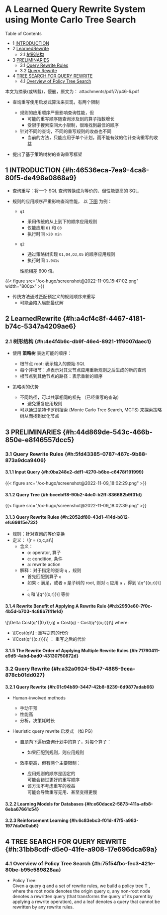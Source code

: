 # A Learned Query Rewrite System using Monte Carlo Tree Search


<div class="ox-hugo-toc toc has-section-numbers">

<div class="heading">Table of Contents</div>

- <span class="section-num">1</span> [INTRODUCTION](#h:46536eca-7ea9-4ca8-80f5-de498e0868a9)
- <span class="section-num">2</span> [LearnedRewrite](#h:a4cf4c8f-4467-4181-b74c-5347a4209ae6)
    - <span class="section-num">2.1</span> [树形结构](#h:4e4f4b6c-db9f-46e4-8921-1ff6007daec1)
- <span class="section-num">3</span> [PRELIMINARIES](#h:44d869de-543c-466b-850e-e8f46557dcc5)
    - <span class="section-num">3.1</span> [Query Rewrite Rules](#h:5fd43385-0787-467c-9b88-873a9dca9406)
    - <span class="section-num">3.2</span> [Query Rewrite](#h:a32a0924-5b47-4885-9cea-878cb01dd027)
- <span class="section-num">4</span> [TREE SEARCH FOR QUERY REWRITE](#h:31bb8cdf-d5e0-41fe-a908-17e696dca69a)
    - <span class="section-num">4.1</span> [Overview of Policy Tree Search](#h:75f54fbc-fec3-421e-80be-b95c589828aa)

</div>
<!--endtoc-->


本文为摘录(或转载)，侵删，原文为： attachments/pdf/7/p46-li.pdf

-   查询重写使用启发式算法来实现，有两个限制
    -   规则的应用顺序严重影响查询性能，但
        -   可能的重写顺序随查询涉及到的算子指数增长
        -   受限于搜索空间大小限制，很难找到最佳的顺序
    -   针对不同的查询，不同的重写规则的收益也不同
        -   当前的方法，只能应用于单个计划，而不能有效的估计查询重写的收益

-   提出了基于策略树树的查询重写框架


## <span class="section-num">1</span> INTRODUCTION {#h:46536eca-7ea9-4ca8-80f5-de498e0868a9}

-   查询重写：将一个 SQL 查询转换成为等价的、但性能更高的 SQL.

-   规则的应用顺序严重影响查询性能， 以 [下图](#figure--fig:screenshot@2022-11-09-15:47:02) 为例：
    -   `q1`
        -   采用传统的从上到下的顺序应用规则
        -   仅能应用 `O1` 和 `O3`
        -   执行时间 `>20 min`

    -   `q2`

        -   通过策略树实现 `O1,O4,O3,O5` 的顺序应用规则
        -   执行时间 `1.941s`

        性能相差 600 倍。

<a id="figure--fig:screenshot@2022-11-09-15:47:02"></a>

{{< figure src="/ox-hugo/screenshot@2022-11-09_15:47:02.png" width="800px" >}}

-   传统方法通过匹配预定义的规则顺序来重写
    -   可能会陷入局部最优解


## <span class="section-num">2</span> LearnedRewrite {#h:a4cf4c8f-4467-4181-b74c-5347a4209ae6}


### <span class="section-num">2.1</span> 树形结构 {#h:4e4f4b6c-db9f-46e4-8921-1ff6007daec1}

-   使用 **策略树** 表达可能的顺序：
    -   根节点 root: 表示输入的原始 SQL
    -   每个非根节：点表示对其父节点应用重新规则之后生成的新的查询
    -   根节点到其他节点的路径：表示重新的顺序

-   策略树的优势
    -   不同路径，可以共享相同的祖先 （已经重写的查询）
        -   避免重复应用规则
    -   可以通过蒙特卡罗树搜索 (Monte Carlo Tree Search, MCTS) 来探索策略树从而找到优化节点


## <span class="section-num">3</span> PRELIMINARIES {#h:44d869de-543c-466b-850e-e8f46557dcc5}


### <span class="section-num">3.1</span> Query Rewrite Rules {#h:5fd43385-0787-467c-9b88-873a9dca9406}


#### <span class="section-num">3.1.1</span> Input Query {#h:0ba248e2-ddf1-4270-b6be-c6478f191999}

<a id="figure--fig:screenshot@2022-11-09-18:02:29"></a>

{{< figure src="/ox-hugo/screenshot@2022-11-09_18:02:29.png" >}}


#### <span class="section-num">3.1.2</span> Query Tree {#h:bceebff8-90b2-4dc0-b2ff-836682b9f31d}

<a id="figure--fig:screenshot@2022-11-09-18:02:39"></a>

{{< figure src="/ox-hugo/screenshot@2022-11-09_18:02:39.png" >}}


#### <span class="section-num">3.1.3</span> Query Rewrite Rules {#h:2052df80-43d1-414d-b812-efc69815e732}

-   规则：针对查询的等价变换
-   定义：  \\[r = (o,c,a)\\]
    -   含义：
        -   o: operator, 算子
        -   c: condition, 条件
        -   a: rewrite action
    -   解释：对于指定的查询 `q` ，规则
        -   首先匹配到算子 `o`
        -   如果 `c` 满足，或者 `o` 是子树的 root, 则对 `q` 应用 `a` ，得到 \\[q^{(o,r)}\\] ,
        -   `q` 和 \\[q^{(o,r)}\\] 等价


#### <span class="section-num">3.1.4</span> Rewrite Benefit of Applying A Rewrite Rule {#h:b2950e60-7f0c-4b5d-b703-4c88b7f41e1d}

\\[\Delta Cost(q^{(0,r)},q) = Cost(q) - Cost(q^{(o,r)})\\] where:

-   \\[Cost(q)\\] : 重写之前的代价
-   \\[Cost(q^{(o,r)})\\] ： 重写之后的代价


#### <span class="section-num">3.1.5</span> The Rewrite Order of Applying Multiple Rewrite Rules {#h:71790411-e9d5-4abd-bad0-43130750872d}


### <span class="section-num">3.2</span> Query Rewrite {#h:a32a0924-5b47-4885-9cea-878cb01dd027}


#### <span class="section-num">3.2.1</span> Query Rewrite {#h:01c94b89-3447-42b8-8239-6d9877adab66}

-   Human-involved methods
    -   手动干预
    -   性能高
    -   分析，决策耗时长

-   Heuristic query rewrite 启发式 （如 PG）
    -   自顶向下遍历查询计划中的算子，对每个算子：
        -   如果匹配到规则，则应用规则

    -   效率更高，但有两个主要限制：
        -   应用规则的顺序是固定的 <br />
            可能会错过更好的重写顺序
        -   该方法不考虑重写的收益 <br />
            可能会导致重写无用、甚至变得更慢


#### <span class="section-num">3.2.2</span> Learning Models for Databases {#h:e60dace2-5873-411a-afb8-6eba67661c54}


#### <span class="section-num">3.2.3</span> Reinforcement Learning {#h:6c83ebc3-f01d-47f5-a983-1977da0d0ab6}


## <span class="section-num">4</span> TREE SEARCH FOR QUERY REWRITE {#h:31bb8cdf-d5e0-41fe-a908-17e696dca69a}


### <span class="section-num">4.1</span> Overview of Policy Tree Search {#h:75f54fbc-fec3-421e-80be-b95c589828aa}

-   Policy Tree: <br />
    Given a query q and a set of rewrite rules, we build a policy tree T , where
    the root node denotes the origin query q, any non-root node denotes a
    rewritten query (that transforms the query of its parent by applying a
    rewrite operation), and a leaf denotes a query that cannot be rewritten by
    any rewrite rules.

